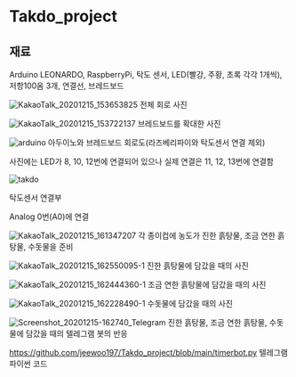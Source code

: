 # Takdo_project


## 재료

Arduino LEONARDO, RaspberryPi, 탁도 센서, LED(빨강, 주황, 초록 각각 1개씩), 저항100옴 3개, 연결선, 브레드보드

![KakaoTalk_20201215_153653825](https://user-images.githubusercontent.com/56572032/102180610-81740380-3eec-11eb-9ed4-b0621e0516cb.jpg)
전체 회로 사진

![KakaoTalk_20201215_153722137](https://user-images.githubusercontent.com/56572032/102180627-86d14e00-3eec-11eb-8c51-cb3c9e04e5fb.jpg)
브레드보드를 확대한 사진

![arduino](https://user-images.githubusercontent.com/56572032/102181744-81750300-3eee-11eb-85a0-49800438df31.png)
아두이노와 브레드보드 회로도(라즈베리파이와 탁도센서 연결 제외)

사진에는 LED가 8, 10, 12번에 연결되어 있으나 실제 연결은 11, 12, 13번에 연결함

![takdo](https://user-images.githubusercontent.com/56572032/102181899-af5a4780-3eee-11eb-8658-014116ed351d.png)

탁도센서 연결부

Analog 0번(A0)에 연결

![KakaoTalk_20201215_161347207](https://user-images.githubusercontent.com/56572032/102183146-b84c1880-3ef0-11eb-9434-f8dbd976781f.jpg)
각 종이컵에 농도가 진한 흙탕물, 조금 연한 흙탕물, 수돗물을 준비

![KakaoTalk_20201215_162550095-1](https://user-images.githubusercontent.com/56572032/102184268-83d95c00-3ef2-11eb-882f-1aba780d4595.jpg)
진한 흙탕물에 담갔을 때의 사진

![KakaoTalk_20201215_162444360-1](https://user-images.githubusercontent.com/56572032/102184024-23e2b580-3ef2-11eb-9a9f-8c637a2b3982.jpg)
조금 연한 흙탕물에 담갔을 때의 사진

![KakaoTalk_20201215_162228490-1](https://user-images.githubusercontent.com/56572032/102183875-e67e2800-3ef1-11eb-9978-092f9f9b6102.jpg)
수돗물에 담갔을 때의 사진

![Screenshot_20201215-162740_Telegram](https://user-images.githubusercontent.com/56572032/102184316-994e8600-3ef2-11eb-9c20-57f94f477b76.jpg)
진한 흙탕물, 조금 연한 흙탕물, 수돗물에 담갔을 때의 텔레그램 봇의 반응

https://github.com/jeewoo197/Takdo_project/blob/main/timerbot.py
텔레그램 파이썬 코드
